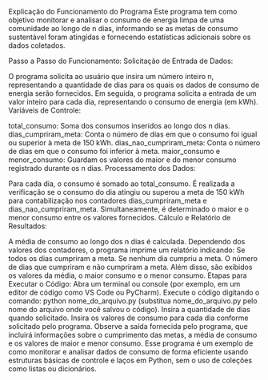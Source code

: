 Explicação do Funcionamento do Programa
Este programa tem como objetivo monitorar e analisar o consumo de energia limpa de uma comunidade ao longo de n dias, informando se as metas de consumo sustentável foram atingidas e fornecendo estatísticas adicionais sobre os dados coletados.

Passo a Passo do Funcionamento:
Solicitação de Entrada de Dados:

O programa solicita ao usuário que insira um número inteiro n, representando a quantidade de dias para os quais os dados de consumo de energia serão fornecidos.
Em seguida, o programa solicita a entrada de um valor inteiro para cada dia, representando o consumo de energia (em kWh).
Variáveis de Controle:

total_consumo: Soma dos consumos inseridos ao longo dos n dias.
dias_cumpriram_meta: Conta o número de dias em que o consumo foi igual ou superior à meta de 150 kWh.
dias_nao_cumpriram_meta: Conta o número de dias em que o consumo foi inferior à meta.
maior_consumo e menor_consumo: Guardam os valores do maior e do menor consumo registrado durante os n dias.
Processamento dos Dados:

Para cada dia, o consumo é somado ao total_consumo.
É realizada a verificação se o consumo do dia atingiu ou superou a meta de 150 kWh para contabilização nos contadores dias_cumpriram_meta e dias_nao_cumpriram_meta.
Simultaneamente, é determinado o maior e o menor consumo entre os valores fornecidos.
Cálculo e Relatório de Resultados:

A média de consumo ao longo dos n dias é calculada.
Dependendo dos valores dos contadores, o programa imprime um relatório indicando:
Se todos os dias cumpriram a meta.
Se nenhum dia cumpriu a meta.
O número de dias que cumpriram e não cumpriram a meta.
Além disso, são exibidos os valores da média, o maior consumo e o menor consumo.
Etapas para Executar o Código:
Abra um terminal ou console (por exemplo, em um editor de código como VS Code ou PyCharm).
Execute o código digitando o comando: python nome_do_arquivo.py (substitua nome_do_arquivo.py pelo nome do arquivo onde você salvou o código).
Insira a quantidade de dias quando solicitado.
Insira os valores de consumo para cada dia conforme solicitado pelo programa.
Observe a saída fornecida pelo programa, que incluirá informações sobre o cumprimento das metas, a média de consumo e os valores de maior e menor consumo.
Esse programa é um exemplo de como monitorar e analisar dados de consumo de forma eficiente usando estruturas básicas de controle e laços em Python, sem o uso de coleções como listas ou dicionários.
